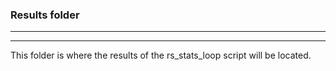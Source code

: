 ### Results folder
---

---

This folder is where the results of the rs_stats_loop script will be located.